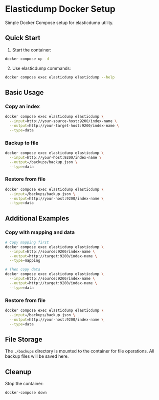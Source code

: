 # Elasticdump Docker Setup

Simple Docker Compose setup for elasticdump utility.

## Quick Start

1. Start the container:
```bash
docker compose up -d
```

2. Use elasticdump commands:
```bash
docker compose exec elasticdump elasticdump --help
```

## Basic Usage

### Copy an index
```bash
docker compose exec elasticdump elasticdump \
  --input=http://your-source-host:9200/index-name \
  --output=http://your-target-host:9200/index-name \
  --type=data
```

### Backup to file
```bash
docker compose exec elasticdump elasticdump \
  --input=http://your-host:9200/index-name \
  --output=/backups/backup.json \
  --type=data
```

### Restore from file
```bash
docker compose exec elasticdump elasticdump \
  --input=/backups/backup.json \
  --output=http://your-host:9200/index-name \
  --type=data
```

## Additional Examples

### Copy with mapping and data
```bash
# Copy mapping first
docker compose exec elasticdump elasticdump \
  --input=http://source:9200/index-name \
  --output=http://target:9200/index-name \
  --type=mapping

# Then copy data
docker compose exec elasticdump elasticdump \
  --input=http://source:9200/index-name \
  --output=http://target:9200/index-name \
  --type=data
```

### Restore from file
```bash
docker compose exec elasticdump elasticdump \
  --input=/backups/backup.json \
  --output=http://your-host:9200/index-name \
  --type=data
```

## File Storage

The `./backups` directory is mounted to the container for file operations. All backup files will be saved here.

## Cleanup

Stop the container:
```bash
docker-compose down
```
